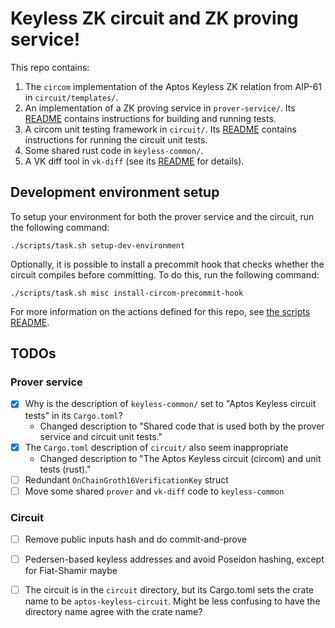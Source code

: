 # Keyless ZK circuit and ZK proving service!

This repo contains:
1. The `circom` implementation of the Aptos Keyless ZK relation from AIP-61 in `circuit/templates/`.
2. An implementation of a ZK proving service in `prover-service/`. Its
   [README](./prover-service/README.md) contains instructions for building
   and running tests.
3. A circom unit testing framework in `circuit/`. Its
   [README](./circuit/README.md) contains instructions for running the
   circuit unit tests.
4. Some shared rust code in `keyless-common/`.
5. A VK diff tool in `vk-diff` (see its [README](/vk-diff) for details).

## Development environment setup

To setup your environment for both the prover service and the circuit, run
the following command:

```
./scripts/task.sh setup-dev-environment
```

Optionally, it is possible to install a precommit hook that checks whether
the circuit compiles before committing. To do this, run the following
command:

```
./scripts/task.sh misc install-circom-precommit-hook
```

For more information on the actions defined for this repo, see [the scripts
README](./scripts/README.md).

## TODOs

### Prover service

 - [x] Why is the description of `keyless-common/` set to "Aptos Keyless circuit tests" in its `Cargo.toml`?
   - Changed description to "Shared code that is used both by the prover service and circuit unit tests."
 - [x] The `Cargo.toml` description of `circuit/` also seem inappropriate
   - Changed description to "The Aptos Keyless circuit (circom) and unit tests (rust)."
 - [ ] Redundant `OnChainGroth16VerificationKey` struct
 - [ ] Move some shared `prover` and `vk-diff` code to `keyless-common`

### Circuit

 - [ ] Remove public inputs hash and do commit-and-prove
 - [ ] Pedersen-based keyless addresses and avoid Poseidon hashing, except for Fiat-Shamir maybe
 - [ ] The circuit is in the `circuit` directory, but its Cargo.toml sets
       the crate name to be `aptos-keyless-circuit`. Might be less
       confusing to have the directory name agree with the crate name?

